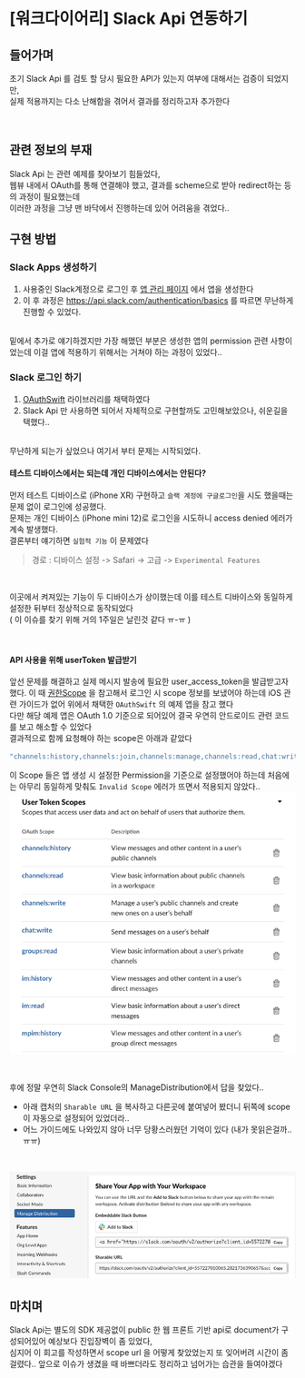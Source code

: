 
# [워크다이어리] Slack Api 연동하기

## 들어가며
초기 Slack Api 를 검토 할 당시 필요한 API가 있는지 여부에 대해서는 검증이 되었지만, <br>
실제 적용까지는 다소 난해함을 겪어서 결과를 정리하고자 추가한다

<br>

## 관련 정보의 부재 
Slack Api 는 관련 예제를 찾아보기 힘들었다, <br>
웹뷰 내에서 OAuth를 통해 연결해야 했고, 결과를 scheme으로 받아 redirect하는 등의 과정이 필요했는데 <br>
이러한 과정을 그냥 맨 바닥에서 진행하는데 있어 어려움을 겪었다..

## 구현 방법

### Slack Apps 생성하기
1. 사용중인 Slack계정으로 로그인 후 [앱 관리 페이지](https://api.slack.com/apps) 에서 앱을 생성한다
2. 이 후 과정은 https://api.slack.com/authentication/basics 를 따르면 무난하게 진행할 수 있었다.
<br>
밑에서 추가로 얘기하겠지만 가장 해맸던 부분은 생성한 앱의 permission 관련 사항이었는데 이걸 앱에 적용하기 위해서는 거쳐야 하는 과정이 있었다..

### Slack 로그인 하기
1. [OAuthSwift](https://github.com/OAuthSwift/OAuthSwift) 라이브러리를 채택하였다
2. Slack Api 만 사용하면 되어서 자체적으로 구현할까도 고민해보았으나, 쉬운길을 택했다..
<br>
무난하게 되는가 싶었으나 여기서 부터 문제는 시작되었다. 

#### 테스트 디바이스에서는 되는데 개인 디바이스에서는 안된다?
먼저 테스트 디바이스로 (iPhone XR) 구현하고 `슬랙 계정에 구글로그인`을 시도 했을때는 문제 없이 로그인에 성공했다.<br>
문제는 개인 디바이스 (iPhone mini 12)로 로그인을 시도하니 access denied 에러가 계속 발생했다.<br>
결론부터 얘기하면 `실험적 기능` 이 문제였다
> 경로 : 디바이스 설정 -> Safari -> 고급 -> `Experimental Features` 

<br>

이곳에서 켜져있는 기능이 두 디바이스가 상이했는데 이를 테스트 디바이스와 동일하게 설정한 뒤부터 정상적으로 동작되었다<br>
( 이 이슈를 찾기 위해 거의 1주일은 날린것 같다 ㅠ-ㅠ )

<br>

#### API 사용을 위해 userToken 발급받기
앞선 문제를 해결하고 실제 메시지 발송에 필요한 user_access_token을 발급받고자 했다.
이 때 [권한Scope](https://api.slack.com/scopes) 을 참고해서 로그인 시 scope 정보를 보냈어야 하는데 iOS 관련 가이드가 없어 위에서 채택한 `OAuthSwift` 의 예제 앱을 참고 했다 <br>
다만 해당 예제 앱은 OAuth 1.0 기준으로 되어있어 결국 우연히 안드로이드 관련 코드를 보고 해소할 수 있었다 
<br>
결과적으로 함께 요청해야 하는 scope은 아래과 같았다
```swift
"channels:history,channels:join,channels:manage,channels:read,chat:write,chat:write.customize,groups:history,groups:read,im:history,im:read,mpim:history,mpim:read,chat:write.public,users:read&user_scope=channels:history,channels:read,chat:write,groups:read,im:history,im:read,mpim:history,mpim:read,users:read,users:write,channels:write"
```

이 Scope 들은 앱 생성 시 설정한 Permission을 기준으로 설정했어야 하는데 처음에는 아무리 동일하게 맞춰도 `Invalid Scope` 에러가 뜨면서 적용되지 않았다.. 
![slack1](https://github.com/vincent-k-sm/Blog/raw/master/iOS/%ED%9A%8C%EA%B3%A0/%EC%9B%8C%ED%81%AC%EB%8B%A4%EC%9D%B4%EC%96%B4%EB%A6%AC/images/slack1.png)

<br>

후에 정말 우연히 Slack Console의 ManageDistribution에서 답을 찾았다..
* 아래 캡처의 `Sharable URL` 을 복사하고 다른곳에 붙여넣어 봤더니 뒤쪽에 scope 이 자동으로 설정되어 있었더라..
* 어느 가이드에도 나와있지 않아 너무 당황스러웠던 기억이 있다 (내가 못읽은걸까..ㅠㅠ)
 
<br>

![slack1](https://github.com/vincent-k-sm/Blog/raw/master/iOS/%ED%9A%8C%EA%B3%A0/%EC%9B%8C%ED%81%AC%EB%8B%A4%EC%9D%B4%EC%96%B4%EB%A6%AC/images/slack2.png)

## 마치며 
Slack Api는 별도의 SDK 제공없이 public 한 웹 프론트 기반 api로 document가 구성되어있어 예상보다 진입장벽이 좀 있었다,<br>
심지어 이 회고를 작성하면서 scope url 을 어떻게 찾았었는지 또 잊어버려 시간이 좀 걸렸다..
앞으로 이슈가 생겼을 때 바쁘더라도 정리하고 넘어가는 습관을 들여야겠다
